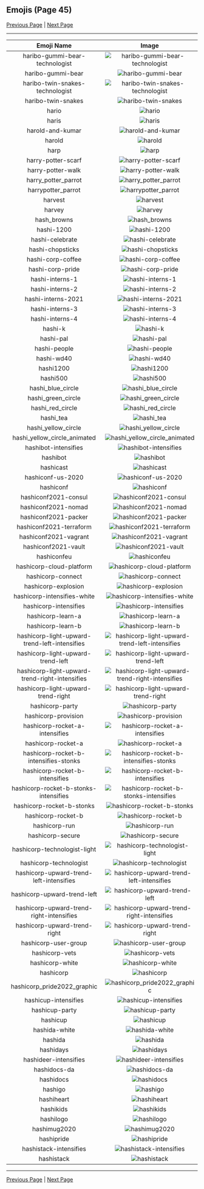 
## Emojis (Page 45)

[Previous Page](/docs/hc/page-h-0044.md)
  | [Next Page](/docs/hc/page-h-0046.md)

<hr />

|Emoji Name|Image|
| :-: | :-: |
|haribo-gummi-bear-technologist| ![haribo-gummi-bear-technologist](/emojis/hc/haribo-gummi-bear-technologist.png)|
|haribo-gummi-bear| ![haribo-gummi-bear](/emojis/hc/haribo-gummi-bear.png)|
|haribo-twin-snakes-technologist| ![haribo-twin-snakes-technologist](/emojis/hc/haribo-twin-snakes-technologist.png)|
|haribo-twin-snakes| ![haribo-twin-snakes](/emojis/hc/haribo-twin-snakes.png)|
|hario| ![hario](/emojis/hc/hario.jpg)|
|haris| ![haris](/emojis/hc/haris.png)|
|harold-and-kumar| ![harold-and-kumar](/emojis/hc/harold-and-kumar.jpg)|
|harold| ![harold](/emojis/hc/harold.jpg)|
|harp| ![harp](/emojis/hc/harp.gif)|
|harry-potter-scarf| ![harry-potter-scarf](/emojis/hc/harry-potter-scarf.png)|
|harry-potter-walk| ![harry-potter-walk](/emojis/hc/harry-potter-walk.gif)|
|harry_potter_parrot| ![harry_potter_parrot](/emojis/hc/harry_potter_parrot.gif)|
|harrypotter_parrot| ![harrypotter_parrot](/emojis/hc/harrypotter_parrot.gif)|
|harvest| ![harvest](/emojis/hc/harvest.png)|
|harvey| ![harvey](/emojis/hc/harvey.png)|
|hash_browns| ![hash_browns](/emojis/hc/hash_browns.png)|
|hashi-1200| ![hashi-1200](/emojis/hc/hashi-1200.png)|
|hashi-celebrate| ![hashi-celebrate](/emojis/hc/hashi-celebrate.png)|
|hashi-chopsticks| ![hashi-chopsticks](/emojis/hc/hashi-chopsticks.png)|
|hashi-corp-coffee| ![hashi-corp-coffee](/emojis/hc/hashi-corp-coffee.png)|
|hashi-corp-pride| ![hashi-corp-pride](/emojis/hc/hashi-corp-pride.png)|
|hashi-interns-1| ![hashi-interns-1](/emojis/hc/hashi-interns-1.png)|
|hashi-interns-2| ![hashi-interns-2](/emojis/hc/hashi-interns-2.png)|
|hashi-interns-2021| ![hashi-interns-2021](/emojis/hc/hashi-interns-2021.png)|
|hashi-interns-3| ![hashi-interns-3](/emojis/hc/hashi-interns-3.png)|
|hashi-interns-4| ![hashi-interns-4](/emojis/hc/hashi-interns-4.png)|
|hashi-k| ![hashi-k](/emojis/hc/hashi-k.png)|
|hashi-pal| ![hashi-pal](/emojis/hc/hashi-pal.png)|
|hashi-people| ![hashi-people](/emojis/hc/hashi-people.jpg)|
|hashi-wd40| ![hashi-wd40](/emojis/hc/hashi-wd40.jpg)|
|hashi1200| ![hashi1200](/emojis/hc/hashi1200.png)|
|hashi500| ![hashi500](/emojis/hc/hashi500.png)|
|hashi_blue_circle| ![hashi_blue_circle](/emojis/hc/hashi_blue_circle.png)|
|hashi_green_circle| ![hashi_green_circle](/emojis/hc/hashi_green_circle.png)|
|hashi_red_circle| ![hashi_red_circle](/emojis/hc/hashi_red_circle.png)|
|hashi_tea| ![hashi_tea](/emojis/hc/hashi_tea.png)|
|hashi_yellow_circle| ![hashi_yellow_circle](/emojis/hc/hashi_yellow_circle.png)|
|hashi_yellow_circle_animated| ![hashi_yellow_circle_animated](/emojis/hc/hashi_yellow_circle_animated.gif)|
|hashibot-intensifies| ![hashibot-intensifies](/emojis/hc/hashibot-intensifies.gif)|
|hashibot| ![hashibot](/emojis/hc/hashibot.png)|
|hashicast| ![hashicast](/emojis/hc/hashicast.png)|
|hashiconf-us-2020| ![hashiconf-us-2020](/emojis/hc/hashiconf-us-2020.jpg)|
|hashiconf| ![hashiconf](/emojis/hc/hashiconf.png)|
|hashiconf2021-consul| ![hashiconf2021-consul](/emojis/hc/hashiconf2021-consul.png)|
|hashiconf2021-nomad| ![hashiconf2021-nomad](/emojis/hc/hashiconf2021-nomad.png)|
|hashiconf2021-packer| ![hashiconf2021-packer](/emojis/hc/hashiconf2021-packer.png)|
|hashiconf2021-terraform| ![hashiconf2021-terraform](/emojis/hc/hashiconf2021-terraform.png)|
|hashiconf2021-vagrant| ![hashiconf2021-vagrant](/emojis/hc/hashiconf2021-vagrant.png)|
|hashiconf2021-vault| ![hashiconf2021-vault](/emojis/hc/hashiconf2021-vault.png)|
|hashiconfeu| ![hashiconfeu](/emojis/hc/hashiconfeu.png)|
|hashicorp-cloud-platform| ![hashicorp-cloud-platform](/emojis/hc/hashicorp-cloud-platform.png)|
|hashicorp-connect| ![hashicorp-connect](/emojis/hc/hashicorp-connect.png)|
|hashicorp-explosion| ![hashicorp-explosion](/emojis/hc/hashicorp-explosion.gif)|
|hashicorp-intensifies-white| ![hashicorp-intensifies-white](/emojis/hc/hashicorp-intensifies-white.gif)|
|hashicorp-intensifies| ![hashicorp-intensifies](/emojis/hc/hashicorp-intensifies.gif)|
|hashicorp-learn-a| ![hashicorp-learn-a](/emojis/hc/hashicorp-learn-a.png)|
|hashicorp-learn-b| ![hashicorp-learn-b](/emojis/hc/hashicorp-learn-b.png)|
|hashicorp-light-upward-trend-left-intensifies| ![hashicorp-light-upward-trend-left-intensifies](/emojis/hc/hashicorp-light-upward-trend-left-intensifies.gif)|
|hashicorp-light-upward-trend-left| ![hashicorp-light-upward-trend-left](/emojis/hc/hashicorp-light-upward-trend-left.png)|
|hashicorp-light-upward-trend-right-intensifies| ![hashicorp-light-upward-trend-right-intensifies](/emojis/hc/hashicorp-light-upward-trend-right-intensifies.gif)|
|hashicorp-light-upward-trend-right| ![hashicorp-light-upward-trend-right](/emojis/hc/hashicorp-light-upward-trend-right.png)|
|hashicorp-party| ![hashicorp-party](/emojis/hc/hashicorp-party.gif)|
|hashicorp-provision| ![hashicorp-provision](/emojis/hc/hashicorp-provision.png)|
|hashicorp-rocket-a-intensifies| ![hashicorp-rocket-a-intensifies](/emojis/hc/hashicorp-rocket-a-intensifies.gif)|
|hashicorp-rocket-a| ![hashicorp-rocket-a](/emojis/hc/hashicorp-rocket-a.png)|
|hashicorp-rocket-b-intensifies-stonks| ![hashicorp-rocket-b-intensifies-stonks](/emojis/hc/hashicorp-rocket-b-intensifies-stonks.gif)|
|hashicorp-rocket-b-intensifies| ![hashicorp-rocket-b-intensifies](/emojis/hc/hashicorp-rocket-b-intensifies.gif)|
|hashicorp-rocket-b-stonks-intensifies| ![hashicorp-rocket-b-stonks-intensifies](/emojis/hc/hashicorp-rocket-b-stonks-intensifies.gif)|
|hashicorp-rocket-b-stonks| ![hashicorp-rocket-b-stonks](/emojis/hc/hashicorp-rocket-b-stonks.png)|
|hashicorp-rocket-b| ![hashicorp-rocket-b](/emojis/hc/hashicorp-rocket-b.png)|
|hashicorp-run| ![hashicorp-run](/emojis/hc/hashicorp-run.png)|
|hashicorp-secure| ![hashicorp-secure](/emojis/hc/hashicorp-secure.png)|
|hashicorp-technologist-light| ![hashicorp-technologist-light](/emojis/hc/hashicorp-technologist-light.png)|
|hashicorp-technologist| ![hashicorp-technologist](/emojis/hc/hashicorp-technologist.png)|
|hashicorp-upward-trend-left-intensifies| ![hashicorp-upward-trend-left-intensifies](/emojis/hc/hashicorp-upward-trend-left-intensifies.gif)|
|hashicorp-upward-trend-left| ![hashicorp-upward-trend-left](/emojis/hc/hashicorp-upward-trend-left.png)|
|hashicorp-upward-trend-right-intensifies| ![hashicorp-upward-trend-right-intensifies](/emojis/hc/hashicorp-upward-trend-right-intensifies.gif)|
|hashicorp-upward-trend-right| ![hashicorp-upward-trend-right](/emojis/hc/hashicorp-upward-trend-right.png)|
|hashicorp-user-group| ![hashicorp-user-group](/emojis/hc/hashicorp-user-group.png)|
|hashicorp-vets| ![hashicorp-vets](/emojis/hc/hashicorp-vets.png)|
|hashicorp-white| ![hashicorp-white](/emojis/hc/hashicorp-white.png)|
|hashicorp| ![hashicorp](/emojis/hc/hashicorp.png)|
|hashicorp_pride2022_graphic| ![hashicorp_pride2022_graphic](/emojis/hc/hashicorp_pride2022_graphic.png)|
|hashicup-intensifies| ![hashicup-intensifies](/emojis/hc/hashicup-intensifies.gif)|
|hashicup-party| ![hashicup-party](/emojis/hc/hashicup-party.gif)|
|hashicup| ![hashicup](/emojis/hc/hashicup.png)|
|hashida-white| ![hashida-white](/emojis/hc/hashida-white.png)|
|hashida| ![hashida](/emojis/hc/hashida.png)|
|hashidays| ![hashidays](/emojis/hc/hashidays.png)|
|hashideer-intensifies| ![hashideer-intensifies](/emojis/hc/hashideer-intensifies.gif)|
|hashidocs-da| ![hashidocs-da](/emojis/hc/hashidocs-da.png)|
|hashidocs| ![hashidocs](/emojis/hc/hashidocs.png)|
|hashigo| ![hashigo](/emojis/hc/hashigo.jpg)|
|hashiheart| ![hashiheart](/emojis/hc/hashiheart.png)|
|hashikids| ![hashikids](/emojis/hc/hashikids.png)|
|hashilogo| ![hashilogo](/emojis/hc/hashilogo.jpg)|
|hashimug2020| ![hashimug2020](/emojis/hc/hashimug2020.png)|
|hashipride| ![hashipride](/emojis/hc/hashipride.png)|
|hashistack-intensifies| ![hashistack-intensifies](/emojis/hc/hashistack-intensifies.gif)|
|hashistack| ![hashistack](/emojis/hc/hashistack.png)|

<hr/>

[Previous Page](/docs/hc/page-h-0044.md)
  | [Next Page](/docs/hc/page-h-0046.md)